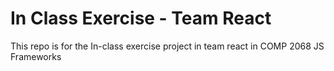 # In Class Exercise - Team React
This repo is for the In-class exercise project in team react in COMP 2068 JS Frameworks
